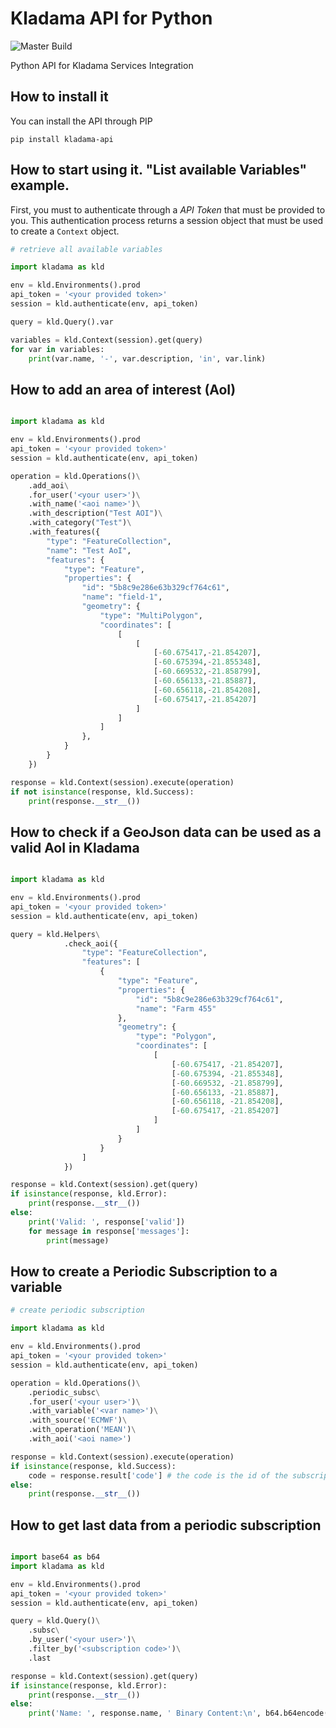 # Kladama API for Python

![Master Build](https://github.com/plexilar/kladama-api-python/workflows/Build/badge.svg?branch=master)

Python API for Kladama Services Integration

## How to install it

You can install the API through PIP

```shell script
pip install kladama-api
```

## How to start using it. "List available Variables" example.

First, you must to authenticate through a <em>API Token</em> that must be provided to you. This authentication process returns a session object that must be used to create a `Context` object.

```python
# retrieve all available variables

import kladama as kld

env = kld.Environments().prod
api_token = '<your provided token>'
session = kld.authenticate(env, api_token)

query = kld.Query().var

variables = kld.Context(session).get(query)
for var in variables:
    print(var.name, '-', var.description, 'in', var.link)
```

## How to add an area of interest (AoI)

```python

import kladama as kld

env = kld.Environments().prod
api_token = '<your provided token>'
session = kld.authenticate(env, api_token)

operation = kld.Operations()\
    .add_aoi\
    .for_user('<your user>')\
    .with_name('<aoi name>')\
    .with_description("Test AOI")\
    .with_category("Test")\
    .with_features({
        "type": "FeatureCollection",
        "name": "Test AoI",
        "features": {
            "type": "Feature",
            "properties": {
                "id": "5b8c9e286e63b329cf764c61",
                "name": "field-1",
                "geometry": {
                    "type": "MultiPolygon",
                    "coordinates": [
                        [
                            [
                                [-60.675417,-21.854207],
                                [-60.675394,-21.855348],
                                [-60.669532,-21.858799],
                                [-60.656133,-21.85887],
                                [-60.656118,-21.854208],
                                [-60.675417,-21.854207]
                            ]
                        ]
                    ]
                },
            }
        }
    })

response = kld.Context(session).execute(operation)
if not isinstance(response, kld.Success):
    print(response.__str__())
```

## How to check if a GeoJson data can be used as a valid AoI in Kladama

```python

import kladama as kld

env = kld.Environments().prod
api_token = '<your provided token>'
session = kld.authenticate(env, api_token)

query = kld.Helpers\
            .check_aoi({
                "type": "FeatureCollection",
                "features": [
                    {
                        "type": "Feature",
                        "properties": {
                            "id": "5b8c9e286e63b329cf764c61",
                            "name": "Farm 455"
                        },
                        "geometry": {
                            "type": "Polygon",
                            "coordinates": [
                                [
                                    [-60.675417, -21.854207],
                                    [-60.675394, -21.855348],
                                    [-60.669532, -21.858799],
                                    [-60.656133, -21.85887],
                                    [-60.656118, -21.854208],
                                    [-60.675417, -21.854207]
                                ]
                            ]
                        }
                    }
                ]
            })

response = kld.Context(session).get(query)
if isinstance(response, kld.Error):
    print(response.__str__())
else:
    print('Valid: ', response['valid'])
    for message in response['messages']:
        print(message)
```


## How to create a Periodic Subscription to a variable

```python
# create periodic subscription

import kladama as kld

env = kld.Environments().prod
api_token = '<your provided token>'
session = kld.authenticate(env, api_token)

operation = kld.Operations()\
    .periodic_subsc\
    .for_user('<your user>')\
    .with_variable('<var name>')\
    .with_source('ECMWF')\
    .with_operation('MEAN')\
    .with_aoi('<aoi name>')

response = kld.Context(session).execute(operation)
if isinstance(response, kld.Success):
    code = response.result['code'] # the code is the id of the subscription
else:
    print(response.__str__())
```

## How to get last data from a periodic subscription

```python

import base64 as b64
import kladama as kld

env = kld.Environments().prod
api_token = '<your provided token>'
session = kld.authenticate(env, api_token)

query = kld.Query()\
    .subsc\
    .by_user('<your user>')\
    .filter_by('<subscription code>')\
    .last

response = kld.Context(session).get(query)
if isinstance(response, kld.Error):
    print(response.__str__())
else:
    print('Name: ', response.name, ' Binary Content:\n', b64.b64encode(response.content).decode('utf-8'))
```

